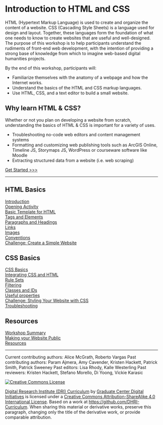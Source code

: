 # Introduction to HTML and CSS

HTML (Hypertext Markup Language) is used to create and organize the content of a website. CSS (Cascading Style Sheets) is a language used for design and layout. Together, these languages form the foundation of what one needs to know to create websites that are useful and well-designed. The purpose of this workshop is to help participants understand the rudiments of front-end web development, with the intention of providing a strong base of knowledge from which to imagine web-based digital humanities projects.

By the end of this workshop, participants will:

- Familiarize themselves with the anatomy of a webpage and how the Internet works.
- Understand the basics of the HTML and CSS markup languages.
- Use HTML, CSS, and a text editor to build a small website.

## Why learn HTML & CSS?

Whether or not you plan on developing a website from  scratch, understanding the basics of HTML & CSS is important for a variety of uses.

- Troubleshooting no-code web editors and content management systems
- Formatting and customizing web publishing tools such as ArcGIS Online, Timeline JS, Storymaps JS, WordPress or courseware software like Moodle
- Extracting structured data from a website (i.e. web scraping)


[Get Started >>>](sections/01-context.md)

-----

## HTML Basics

[Introduction](sections/01-context.md)  
[Opening Activity](sections/02-opening_activity.md)  
[Basic Template for HTML](sections/03-basic.md)  
[Tags and Elements](sections/04-elements.md)  
[Paragraphs and Headings](sections/05-p_and_h.md)  
[Links](sections/06-links.md)  
[Images](sections/07-images.md)  
[Conventions](sections/08-conventions.md)  
[Challenge: Create a Simple Website](sections/09-create_site.md)  

## CSS Basics

[CSS Basics](sections/10-css_basic.md)  
[Integrating CSS and HTML](sections/11-integration.md)  
[Rule Sets](sections/12-rules.md)  
[Filtering](sections/13-filter.md)  
[Classes and IDs](sections/14-classes.md)  
[Useful properties](sections/15-properties.md)  
[Challenge: Styling Your Website with CSS](sections/16-creating_stylesheet.md)  
[Troubleshooting](sections/17-troubleshooting.md)  

## Resources

[Workshop Summary](sections/18-summary.md)  
[Making your Website Public](sections/19-public.md)  
[Resources](sections/20-resource.md)  

-----

Current contributing authors: Alice McGrath, Roberto Vargas
Past contributing authors: Param Ajmera, Amy Cavender, Kristen Hackett, Patrick Smith, Patrick Sweeney
Past editors: Lisa Rhody, Kalle Westerling
Past reviewers: Kristen Hackett, Stefano Morello, Di Yoong, Vickie Karasic

[![Creative Commons License](https://i.creativecommons.org/l/by-sa/4.0/88x31.png)](http://creativecommons.org/licenses/by-sa/4.0/)

[Digital Research Institute (DRI) Curriculum](http://purl.org/dc/terms/) by [Graduate Center Digital Initiatives](https://gcdi.commons.gc.cuny.edu/) is licensed under a [Creative Commons Attribution-ShareAlike 4.0 International License](http://creativecommons.org/licenses/by-sa/4.0/). Based on a work at <https://github.com/DHRI-Curriculum>. When sharing this material or derivative works, preserve this paragraph, changing only the title of the derivative work, or provide comparable attribution.
